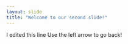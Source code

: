 ```yaml
---
layout: slide
title: "Welcome to our second slide!"
---
```

I edited this line
Use the left arrow to go back!
